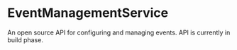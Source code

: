 # EventManagementService
An open source API for configuring and managing events. API is currently in build phase.
